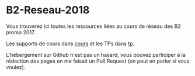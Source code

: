# B2-Reseau-2018

Vous trouverez ici toutes les ressources liées au cours de réseau des B2 promo 2017.   

Les supports de cours dans [cours](./cours) et les TPs dans [tp](./tp).

L'hébergement sur Github n'est pas un hasard, vous pouvez participer à la rédaction des pages en me faisait un Pull Request (on peut en parler si vous voulez).  